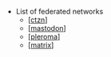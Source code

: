 - List of federated networks
	- [[ctzn]]
	- [[mastodon]]
	- [[pleroma]]
	- [[matrix]]

[//begin]: # "Autogenerated link references for markdown compatibility"
[ctzn]: ctzn.md "ctzn"
[mastodon]: mastodon.md "mastodon"
[pleroma]: pleroma.md "pleroma"
[matrix]: matrix.md "matrix"
[//end]: # "Autogenerated link references"

